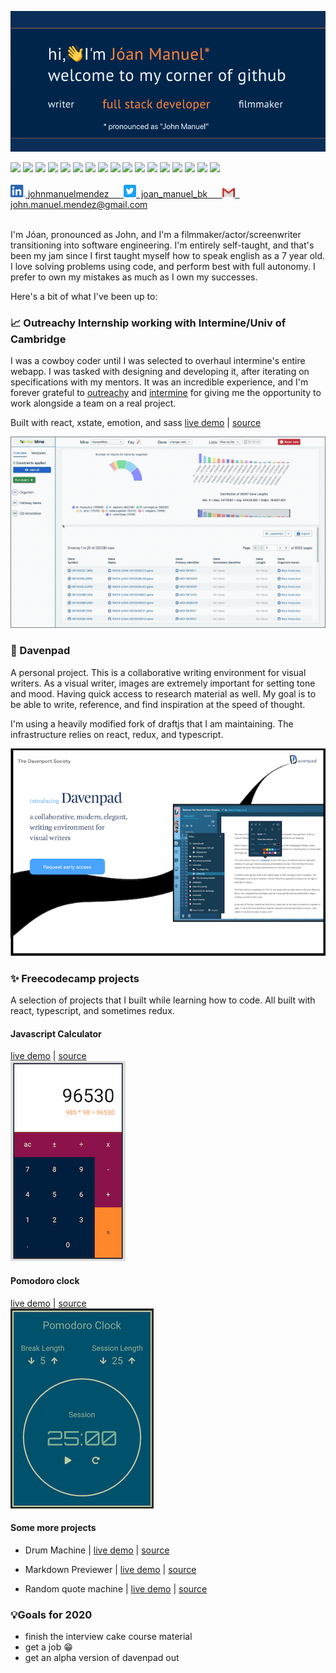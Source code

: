![intro image](https://github.com/JM-Mendez/jm-mendez/blob/primary/hero.png?raw=true)

<span>
  <img src="https://img.shields.io/static/v1?url=reactjs.org&label=proficient&message=react&color=blue" />

  <img src="https://img.shields.io/static/v1?url=https://www.typescriptlang.org&label=proficient&message=typescript&color=3177c6" />

  <img src="https://img.shields.io/static/v1?url=https://redux.js.org&label=proficient&message=redux&color=7549bb" />

  <img src="https://img.shields.io/static/v1?url=https://developer.mozilla.org/en-US/docs/Web/Guide/HTML/HTML5&label=proficient&message=html5&color=orange" />
  
  <img src="https://img.shields.io/static/v1?url=https://developer.mozilla.org/en-US/docs/Web/CSS&label=proficient&message=css&color=264ce3" />

  <img src="https://img.shields.io/static/v1?url=https://sass-lang.com&label=proficient&message=sass&color=cc669b" />

  <img src="https://img.shields.io/static/v1?url=https://nodejs.org&label=proficient&message=nodejs&color=3e873f" />

  <img src="https://img.shields.io/static/v1?url=https://xstate.js.org&label=proficient&message=xstate&color=2a2b3f" />

  <img src="https://img.shields.io/static/v1?url=https://jestjs.io&label=proficient&message=jest&color=9a415b" />

  <img src="https://img.shields.io/static/v1?url=https://webpack.js.org&label=proficient&message=webpack&color=6e96d7" />

  <img src="https://img.shields.io/static/v1?url=https://git-scm.com&label=proficient&message=git&color=f15033" />

  <img src="https://img.shields.io/static/v1?url=https://www.electronjs.org&label=familiar&labelColor=lightgrey&message=electron&color=51727c" />

  <img src="https://img.shields.io/static/v1?url=http://gatsbyjs.org&label=familiar&labelColor=lightgrey&message=gatsby&color=633295" />

  <img src="https://img.shields.io/static/v1?url=https://graphql.org&label=familiar&labelColor=lightgrey&message=graphql&color=e535ab" />

  <img src="https://img.shields.io/static/v1?url=https://storybook.js.org/&label=familiar&labelColor=lightgrey&message=storybook&color=f54785" />

  <img src="https://img.shields.io/static/v1?url=https://www.netlify.com/&label=familiar&labelColor=lightgrey&message=netlify&color=39adbb" />

  <img src="https://img.shields.io/static/v1?url=https://www.markdownguide.org/&label=familiar&labelColor=lightgrey&message=markdown&color=34a5df" />
</span>

<br />
<br />

<a href="https://www.linkedin.com/in/johnmanuelmendez/">
  <img src="https://github.com/JM-Mendez/jm-mendez/blob/primary/linkedin.png?raw=true" alt="John Mendez | linkedin" width="24px">
  <span>johnmanuelmendez &nbsp;&nbsp;&nbsp;&nbsp;</span>
</a>
<a href="https://twitter.com/joan_manuel_bk">
  <img src="https://github.com/JM-Mendez/jm-mendez/blob/primary/twitter.png?raw=true" alt="John Mendez | Twitter" width="20px">
  <span>&nbsp;joan_manuel_bk &nbsp;&nbsp;&nbsp;&nbsp;</span>
</a>
<a href="mailto:john.manuel.mendez@gmail.com">
  <img src="https://github.com/JM-Mendez/jm-mendez/blob/primary/gmail.png?raw=true" alt="Send email" width="20px">
  <span>&nbsp; john.manuel.mendez@gmail.com</span>
</a>

<br />
<br />

I'm Jóan, pronounced as John, and I'm a filmmaker/actor/screenwriter transitioning into software engineering. I'm entirely self-taught, and that's been my jam since I first taught myself how to speak english as a 7 year old. I love solving problems using code, and perform best with full autonomy. I prefer to own my mistakes as much as I own my successes.

Here's a bit of what I've been up to:

### 📈 Outreachy Internship working with Intermine/Univ of Cambridge

I was a cowboy coder until I was selected to overhaul intermine's entire webapp. I was tasked with designing and developing it, after iterating on specifications with my mentors. It was an incredible experience, and I'm forever grateful to [outreachy](https://www.outreachy.org/) and [intermine](http://intermine.org/) for giving me the opportunity to work alongside a team on a real project.

Built with react, xstate, emotion, and sass
[live demo](https://intermine-data-browser.netlify.app/) | [source](https://github.com/JM-Mendez/InterMine-Data-Browser-Tool)

![intermine data browser gif](https://github.com/JM-Mendez/jm-mendez/blob/primary/data-browser.gif?raw=true)

### 📝 Davenpad

A personal project. This is a collaborative writing environment for visual writers. As a visual writer, images are extremely important for setting tone and mood. Having quick access to research material as well. My goal is to be able to write, reference, and find inspiration at the speed of thought.

I'm using a heavily modified fork of draftjs that I am maintaining. The infrastructure relies on react, redux, and typescript.

![davenpad website photo](https://github.com/JM-Mendez/jm-mendez/blob/primary/davenpad.png?raw=true)

### ✨ Freecodecamp projects

A selection of projects that I built while learning how to code. All built with react, typescript, and sometimes redux.

#### Javascript Calculator

<div>
  <a href="https://fcc-jm-projects.gitlab.io/javascript-calculator/">live demo</a>
  <span> | </span>
  <a href="https://gitlab.com/fcc-jm-projects/javascript-calculator">source</a>
</div>
<img src="https://github.com/JM-Mendez/jm-mendez/blob/primary/freecodecamp/calculator.png?raw=true">

#### Pomodoro clock

<div>
  <a href="https://fcc-jm-projects.gitlab.io/pomodoro-clock/">live demo</a>
  <span> | </span>
  <a href="https://gitlab.com/fcc-jm-projects/pomodoro-clock">source</a>
</div>
<img src="https://github.com/JM-Mendez/jm-mendez/blob/primary/freecodecamp/pomodoro.png?raw=true">

#### Some more projects

- Drum Machine | [live demo](https://fcc-jm-projects.gitlab.io/drum-machine/) | [source](https://gitlab.com/fcc-jm-projects/drum-machine)

- Markdown Previewer | [live demo](https://fcc-jm-projects.gitlab.io/markdown-previewer/) | [source](https://gitlab.com/fcc-jm-projects/markdown-previewer)

- Random quote machine | [live demo](https://fcc-jm-projects.gitlab.io/random-quote-machine/) | [source](https://gitlab.com/fcc-jm-projects/random-quote-machine)

### 💡Goals for 2020

- finish the interview cake course material
- get a job 😁
- get an alpha version of davenpad out

